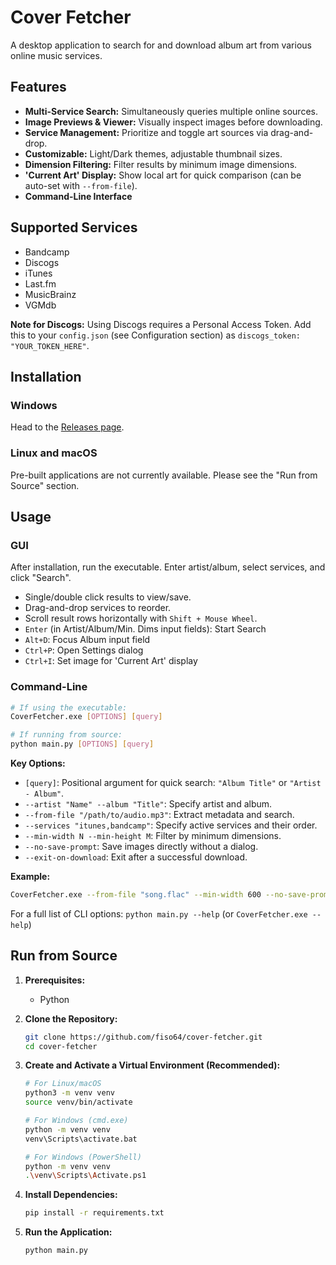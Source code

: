 # Cover Fetcher

A desktop application to search for and download album art from various online music services.

<!-- ![Cover Fetcher Screenshot](assets/screenshot.png) -->
<!-- TODO: Add a screenshot, e.g., at ./assets/screenshot.png -->

## Features

*   **Multi-Service Search:** Simultaneously queries multiple online sources.
*   **Image Previews & Viewer:** Visually inspect images before downloading.
*   **Service Management:** Prioritize and toggle art sources via drag-and-drop.
*   **Customizable:** Light/Dark themes, adjustable thumbnail sizes.
*   **Dimension Filtering:** Filter results by minimum image dimensions.
*   **'Current Art' Display:** Show local art for quick comparison (can be auto-set with `--from-file`).
*   **Command-Line Interface**

## Supported Services

*   Bandcamp
*   Discogs
*   iTunes
*   Last.fm
*   MusicBrainz
*   VGMdb

**Note for Discogs:** Using Discogs requires a Personal Access Token. Add this to your `config.json` (see Configuration section) as `discogs_token: "YOUR_TOKEN_HERE"`.

## Installation

### Windows

Head to the [Releases page](https://github.com/fiso64/cover-fetcher/releases).

### Linux and macOS

Pre-built applications are not currently available. Please see the "Run from Source" section.

## Usage

### GUI

After installation, run the executable.
Enter artist/album, select services, and click "Search".
* Single/double click results to view/save.
* Drag-and-drop services to reorder.
* Scroll result rows horizontally with `Shift + Mouse Wheel`.
*   `Enter` (in Artist/Album/Min. Dims input fields): Start Search
*   `Alt+D`: Focus Album input field
*   `Ctrl+P`: Open Settings dialog
*   `Ctrl+I`: Set image for 'Current Art' display

### Command-Line

```bash
# If using the executable:
CoverFetcher.exe [OPTIONS] [query]

# If running from source:
python main.py [OPTIONS] [query]
```
**Key Options:**
*   `[query]`: Positional argument for quick search: `"Album Title"` or `"Artist - Album"`.
*   `--artist "Name" --album "Title"`: Specify artist and album.
*   `--from-file "/path/to/audio.mp3"`: Extract metadata and search.
*   `--services "itunes,bandcamp"`: Specify active services and their order.
*   `--min-width N --min-height M`: Filter by minimum dimensions.
*   `--no-save-prompt`: Save images directly without a dialog.
*   `--exit-on-download`: Exit after a successful download.

**Example:**
```bash
CoverFetcher.exe --from-file "song.flac" --min-width 600 --no-save-prompt
```
For a full list of CLI options: `python main.py --help` (or `CoverFetcher.exe --help`)

## Run from Source

1.  **Prerequisites:**
    *   Python

2.  **Clone the Repository:**
    ```bash
    git clone https://github.com/fiso64/cover-fetcher.git
    cd cover-fetcher
    ```

3.  **Create and Activate a Virtual Environment (Recommended):**
    ```bash
    # For Linux/macOS
    python3 -m venv venv
    source venv/bin/activate

    # For Windows (cmd.exe)
    python -m venv venv
    venv\Scripts\activate.bat

    # For Windows (PowerShell)
    python -m venv venv
    .\venv\Scripts\Activate.ps1
    ```

4.  **Install Dependencies:**
    ```bash
    pip install -r requirements.txt
    ```

5.  **Run the Application:**
    ```bash
    python main.py
    ```